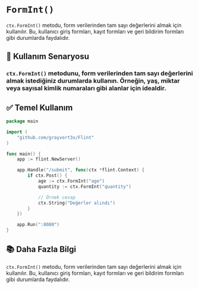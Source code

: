 # `FormInt()`

`ctx.FormInt()` metodu, form verilerinden tam sayı değerlerini almak için kullanılır. Bu, kullanıcı giriş formları, kayıt formları ve geri bildirim formları gibi durumlarda faydalıdır.

## 🧠 Kullanım Senaryosu
### `ctx.FormInt()` metodunu, form verilerinden tam sayı değerlerini almak istediğiniz durumlarda kullanın. Örneğin, yaş, miktar veya sayısal kimlik numaraları gibi alanlar için idealdir.

## ✅ Temel Kullanım
```go
package main

import (
    "github.com/grayvort3x/Flint"
)

func main() {
    app := flint.NewServer()

    app.Handle("/submit", func(ctx *flint.Context) {
        if ctx.Post() {
            age := ctx.FormInt("age")
            quantity := ctx.FormInt("quantity")

            // Örnek cevap
            ctx.String("Değerler alındı")
        }
    })

    app.Run(":8080")
}
```
## 📚 Daha Fazla Bilgi
`ctx.FormInt()` metodu, form verilerinden tam sayı değerlerini almak için kullanılır. Bu, kullanıcı giriş formları, kayıt formları ve geri bildirim formları gibi durumlarda faydalıdır.